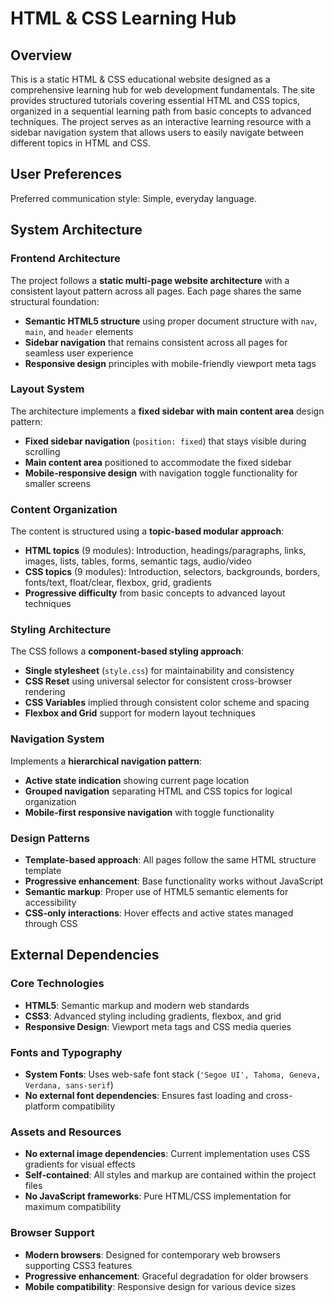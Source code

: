 # HTML & CSS Learning Hub

## Overview

This is a static HTML & CSS educational website designed as a comprehensive learning hub for web development fundamentals. The site provides structured tutorials covering essential HTML and CSS topics, organized in a sequential learning path from basic concepts to advanced techniques. The project serves as an interactive learning resource with a sidebar navigation system that allows users to easily navigate between different topics in HTML and CSS.

## User Preferences

Preferred communication style: Simple, everyday language.

## System Architecture

### Frontend Architecture
The project follows a **static multi-page website architecture** with a consistent layout pattern across all pages. Each page shares the same structural foundation:
- **Semantic HTML5 structure** using proper document structure with `nav`, `main`, and `header` elements
- **Sidebar navigation** that remains consistent across all pages for seamless user experience
- **Responsive design** principles with mobile-friendly viewport meta tags

### Layout System
The architecture implements a **fixed sidebar with main content area** design pattern:
- **Fixed sidebar navigation** (`position: fixed`) that stays visible during scrolling
- **Main content area** positioned to accommodate the fixed sidebar
- **Mobile-responsive design** with navigation toggle functionality for smaller screens

### Content Organization
The content is structured using a **topic-based modular approach**:
- **HTML topics** (9 modules): Introduction, headings/paragraphs, links, images, lists, tables, forms, semantic tags, audio/video
- **CSS topics** (9 modules): Introduction, selectors, backgrounds, borders, fonts/text, float/clear, flexbox, grid, gradients
- **Progressive difficulty** from basic concepts to advanced layout techniques

### Styling Architecture
The CSS follows a **component-based styling approach**:
- **Single stylesheet** (`style.css`) for maintainability and consistency
- **CSS Reset** using universal selector for consistent cross-browser rendering
- **CSS Variables** implied through consistent color scheme and spacing
- **Flexbox and Grid** support for modern layout techniques

### Navigation System
Implements a **hierarchical navigation pattern**:
- **Active state indication** showing current page location
- **Grouped navigation** separating HTML and CSS topics for logical organization
- **Mobile-first responsive navigation** with toggle functionality

### Design Patterns
- **Template-based approach**: All pages follow the same HTML structure template
- **Progressive enhancement**: Base functionality works without JavaScript
- **Semantic markup**: Proper use of HTML5 semantic elements for accessibility
- **CSS-only interactions**: Hover effects and active states managed through CSS

## External Dependencies

### Core Technologies
- **HTML5**: Semantic markup and modern web standards
- **CSS3**: Advanced styling including gradients, flexbox, and grid
- **Responsive Design**: Viewport meta tags and CSS media queries

### Fonts and Typography
- **System Fonts**: Uses web-safe font stack (`'Segoe UI', Tahoma, Geneva, Verdana, sans-serif`)
- **No external font dependencies**: Ensures fast loading and cross-platform compatibility

### Assets and Resources
- **No external image dependencies**: Current implementation uses CSS gradients for visual effects
- **Self-contained**: All styles and markup are contained within the project files
- **No JavaScript frameworks**: Pure HTML/CSS implementation for maximum compatibility

### Browser Support
- **Modern browsers**: Designed for contemporary web browsers supporting CSS3 features
- **Progressive enhancement**: Graceful degradation for older browsers
- **Mobile compatibility**: Responsive design for various device sizes